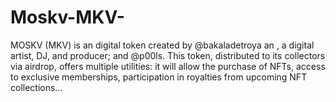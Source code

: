 # Moskv-MKV-
MOSKV (MKV) is an digital token created by @bakaladetroya an , a digital artist, DJ, and producer; and @p00ls. This token, distributed to its collectors via airdrop, offers multiple utilities: it will allow the purchase of NFTs, access to exclusive memberships, participation in royalties from upcoming NFT collections...
